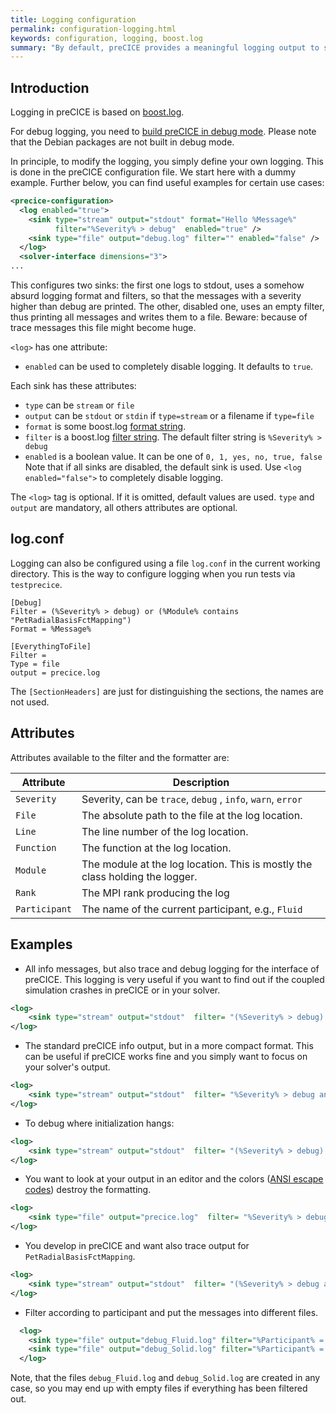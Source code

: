 ```yaml
---
title: Logging configuration
permalink: configuration-logging.html
keywords: configuration, logging, boost.log
summary: "By default, preCICE provides a meaningful logging output to stdout. In case you want to modify the default logging, this page describes how to do this."
---
```


## Introduction

Logging in preCICE is based on [boost.log](http://www.boost.org/doc/libs/release/libs/log/doc/html/index.html).

For debug logging, you need to [build preCICE in debug mode](installation-source-configuration.html). Please note that the Debian packages are not built in debug mode.

In principle, to modify the logging, you simply define your own logging. This is done in the preCICE configuration file. We start here with a dummy example. Further below, you can find useful examples for certain use cases:

```xml
<precice-configuration>
  <log enabled="true">
    <sink type="stream" output="stdout" format="Hello %Message%" 
          filter="%Severity% > debug"  enabled="true" />
    <sink type="file" output="debug.log" filter="" enabled="false" />
  </log>
  <solver-interface dimensions="3">
... 
```

This configures two sinks: the first one logs to stdout, uses a somehow absurd logging format and filters, so that the messages with a severity higher than debug are printed. The other, disabled one, uses an empty filter, thus printing all messages and writes them to a file. Beware: because of trace messages this file might become huge.

`<log>` has one attribute:

* `enabled` can be used to completely disable logging. It defaults to `true`.

Each sink has these attributes:

* `type` can be `stream` or `file`
* `output` can be `stdout` or `stdin` if `type=stream` or a filename if `type=file`
* `format` is some boost.log [format string](http://www.boost.org/doc/libs/release/libs/log/doc/html/log/detailed/utilities.html#log.detailed.utilities.setup.filter_formatter).
* `filter` is a boost.log [filter string](http://www.boost.org/doc/libs/release/libs/log/doc/html/log/detailed/utilities.html#log.detailed.utilities.setup.filter_formatter). The default filter string is `%Severity% > debug`
* `enabled` is a boolean value. It can be one of `0, 1, yes, no, true, false` Note that if all sinks are disabled, the default sink is used. Use `<log enabled="false">` to completely disable logging.

The `<log>` tag is optional. If it is omitted, default values are used.
`type` and `output` are mandatory, all others attributes are optional.

## log.conf

Logging can also be configured using a file `log.conf` in the current working directory. This is the way to configure logging when you run tests via `testprecice`.

```text
[Debug]
Filter = (%Severity% > debug) or (%Module% contains "PetRadialBasisFctMapping")
Format = %Message%

[EverythingToFile]
Filter = 
Type = file
output = precice.log
```

The `[SectionHeaders]` are just for distinguishing the sections, the names are not used.

## Attributes

Attributes available to the filter and the formatter are:

Attribute |  Description
--- | ---
`Severity` | Severity, can be `trace`, `debug` , `info`, `warn`, `error`
`File` | The absolute path to the file at the log location.
`Line` | The line number of the log location.
`Function` | The function at the log location.
`Module` | The module at the log location. This is mostly the class holding the logger.
`Rank` | The MPI rank producing the log
`Participant` | The name of the current participant, e.g., `Fluid`

## Examples

* All info messages, but also trace and debug logging for the interface of preCICE. This logging is very useful if you want to find out if the coupled simulation crashes in preCICE or in your solver.

```xml
<log>
    <sink type="stream" output="stdout"  filter= "(%Severity% > debug) or (%Severity% >= trace and %Module% contains SolverInterfaceImpl)"  enabled="true" />   
</log> 
```

* The standard preCICE info output, but in a more compact format. This can be useful if preCICE works fine and you simply want to focus on your solver's output.

```xml
<log>
    <sink type="stream" output="stdout"  filter= "%Severity% > debug and %Rank% = 0" format="preCICE: %ColorizedSeverity% %Message%" enabled="true" />  
</log> 
```

* To debug where initialization hangs:

```xml
<log>
    <sink type="stream" output="stdout"  filter= "(%Severity% > debug) or (%Severity% >= debug and %Module% contains SolverInterfaceImpl) or (%Severity% >= debug and %Module% contains partition) or (%Severity% >= debug and %Module% contains PointToPointCommunication)"  enabled="true" /> 
</log> 
```

* You want to look at your output in an editor and the colors ([ANSI escape codes](https://en.wikipedia.org/wiki/ANSI_escape_code)) destroy the formatting.

```xml
<log>
    <sink type="file" output="precice.log"  filter= "%Severity% > debug and %Rank% = 0" format="(%Rank%) [%Module%]:%Line% in %Function%: %Severity% %Message%" enabled="true" />   
</log> 
```

* You develop in preCICE and want also trace output for `PetRadialBasisFctMapping`.

```xml
<log>
    <sink type="stream" output="stdout"  filter= "(%Severity% > debug and %Rank% = 0) or (%Severity% >= trace and %Module% contains PetRadialBasisFctMapping)" enabled="true" />    
</log> 
```

* Filter according to participant and put the messages into different files.

```xml
  <log>
    <sink type="file" output="debug_Fluid.log" filter="%Participant% = Fluid" />
    <sink type="file" output="debug_Solid.log" filter="%Participant% = Solid" />
  </log>
```

Note, that the files `debug_Fluid.log` and `debug_Solid.log` are created in any case, so you may end up with empty files if everything has been filtered out.
